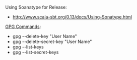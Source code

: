 Using Soanatype for Release:
- http://www.scala-sbt.org/0.13/docs/Using-Sonatype.html


[GPG Commands](http://irtfweb.ifa.hawaii.edu/~lockhart/gpg/):
- gpg --delete-key "User Name"
- gpg --delete-secret-key "User Name"
- gpg --list-keys
- gpg --list-secret-keys